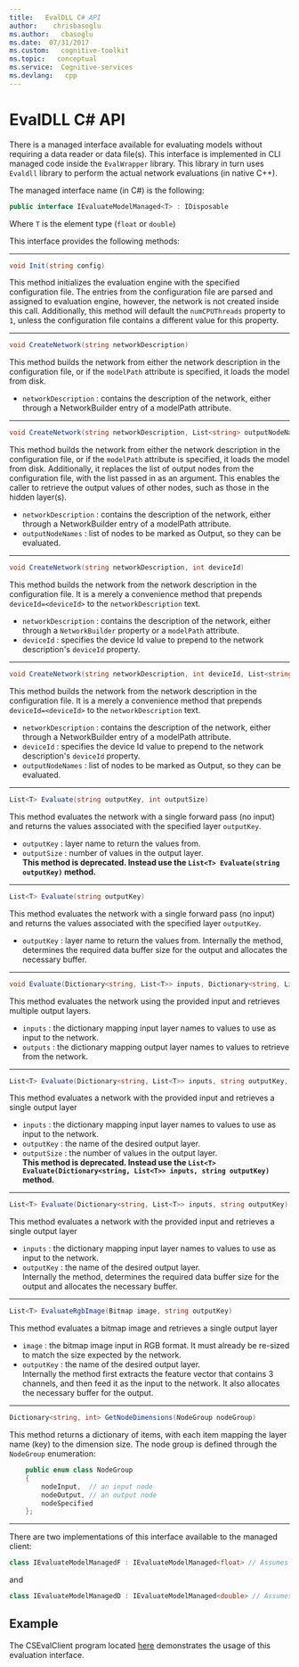 ```yaml
---
title:   EvalDLL C# API
author:    chrisbasoglu
ms.author:   cbasoglu
ms.date:  07/31/2017
ms.custom:   cognitive-toolkit
ms.topic:   conceptual
ms.service:  Cognitive-services
ms.devlang:   cpp
---
```


# EvalDLL C# API

There is a managed interface available for evaluating models without requiring a data reader or data file(s). This interface is implemented in CLI managed code inside the `EvalWrapper` library. This library in turn uses `Evaldll` library to perform the actual network evaluations (in native C++).

The managed interface name (in C#) is the following:  
```cs
public interface IEvaluateModelManaged<T> : IDisposable
```
Where `T` is the element type (`float` or `double`)

This interface provides the following methods:    
***
```cs
void Init(string config)
```
This method initializes the evaluation engine with the specified configuration file. The entries from the configuration file are parsed and assigned to evaluation engine, however, the network is not created inside this call. Additionally, this method will default the `numCPUThreads` property to `1`, unless the configuration file contains a different value for this property.

***

```cs
void CreateNetwork(string networkDescription)
```
This method builds the network from either the network description in the configuration file, or if the `modelPath` attribute is specified, it loads the model from disk.    
* `networkDescription` : contains the description of the network, either through a NetworkBuilder entry of a modelPath attribute.

***

```cs
void CreateNetwork(string networkDescription, List<string> outputNodeNames)
```
This method builds the network from either the network description in the configuration file, or if the `modelPath` attribute is specified, it loads the model from disk. Additionally, it replaces the list of output nodes from the configuration file, with the list passed in as an argument. This enables the caller to retrieve the output values of other nodes, such as those in the hidden layer(s).   
* `networkDescription` : contains the description of the network, either through a NetworkBuilder entry of a modelPath attribute.
* `outputNodeNames`    : list of nodes to be marked as Output, so they can be evaluated.

***

```cs
void CreateNetwork(string networkDescription, int deviceId)
```
This method builds the network from the network description in the configuration file. It is a merely a convenience method that prepends `deviceId=<deviceId>` to the `networkDescription` text.
* `networkDescription` : contains the description of the network, either through a `NetworkBuilder` property or a `modelPath` attribute.
* `deviceId`           : specifies the device Id value to prepend to the network description's `deviceId` property.

***

```cs
void CreateNetwork(string networkDescription, int deviceId, List<string> outputNodeNames)
```
This method builds the network from the network description in the configuration file. It is a merely a convenience method that prepends `deviceId=<deviceId>` to the `networkDescription` text.
* `networkDescription` : contains the description of the network, either through a NetworkBuilder entry of a modelPath attribute.
* `deviceId`           : specifies the device Id value to prepend to the network description's `deviceId` property.
* `outputNodeNames`    : list of nodes to be marked as Output, so they can be evaluated.

***

```cs
List<T> Evaluate(string outputKey, int outputSize)
```
This method evaluates the network with a single forward pass (no input) and returns the values associated with the specified layer `outputKey`.    
* `outputKey`  : layer name to return the values from.    
* `outputSize` : number of values in the output layer.  
**This method is deprecated. Instead use the `List<T> Evaluate(string outputKey)` method.**  

***

```cs
List<T> Evaluate(string outputKey)
```
This method evaluates the network with a single forward pass (no input) and returns the values associated with the specified layer `outputKey`.    
* `outputKey`  : layer name to return the values from.
Internally the method, determines the required data buffer size for the output and allocates the necessary buffer.

***

```cs
void Evaluate(Dictionary<string, List<T>> inputs, Dictionary<string, List<T>> outputs)
```
This method evaluates the network using the provided input and retrieves multiple output layers.    
* `inputs`  : the dictionary mapping input layer names to values to use as input to the network.    
* `outputs` : the dictionary mapping output layer names to values to retrieve from the network.    

***

```cs
List<T> Evaluate(Dictionary<string, List<T>> inputs, string outputKey, int outputSize)
```
This method evaluates a network with the provided input and retrieves a single output layer
* `inputs`     : the dictionary mapping input layer names to values to use as input to the network.      
* `outputKey`  : the name of the desired output layer.    
* `outputSize` : the number of values in the output layer.  
**This method is deprecated. Instead use the `List<T> Evaluate(Dictionary<string, List<T>> inputs, string outputKey)` method.**    

***

```cs
List<T> Evaluate(Dictionary<string, List<T>> inputs, string outputKey)
```
This method evaluates a network with the provided input and retrieves a single output layer
* `inputs`     : the dictionary mapping input layer names to values to use as input to the network.      
* `outputKey`  : the name of the desired output layer.    
Internally the method, determines the required data buffer size for the output and allocates the necessary buffer.

***

```cs
List<T> EvaluateRgbImage(Bitmap image, string outputKey)
```
This method evaluates a bitmap image and retrieves a single output layer
* `image`     : the bitmap image input in RGB format. It must already be re-sized to match the size expected by the network.      
* `outputKey` : the name of the desired output layer.    
Internally the method first extracts the feature vector that contains 3 channels, and then feed it as the input to the network. It also allocates the necessary buffer for the output.

***

```cs
Dictionary<string, int> GetNodeDimensions(NodeGroup nodeGroup)
```
This method returns a dictionary of items, with each item mapping the layer name (key) to the dimension size. The node group is defined through the `NodeGroup` enumeration:
```cs
    public enum class NodeGroup     
    {      
        nodeInput,  // an input node     
        nodeOutput, // an output node     
        nodeSpecified     
    };
```

***

There are two implementations of this interface available to the managed client:
```cs
class IEvaluateModelManagedF : IEvaluateModelManaged<float> // Assumes data elements of type float
```
and
```cs
class IEvaluateModelManagedD : IEvaluateModelManaged<double> // Assumes data elements of type double
```

## Example
The CSEvalClient program located [here](https://github.com/Microsoft/CNTK/blob/release/2.1/Examples/Evaluation/LegacyEvalDll/CSEvalClient) demonstrates the usage of this evaluation interface.
